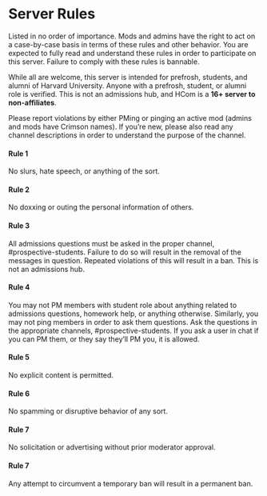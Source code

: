# Server Rules 
Listed in no order of importance. Mods and admins have the right to act on a case-by-case basis in terms of these rules and other behavior. You are expected to fully read and understand these rules in order to participate on this server. Failure to comply with these rules is bannable.

While all are welcome, this server is intended for prefrosh, students, and alumni of Harvard University. Anyone with a prefrosh, student, or alumni role is verified. This is not an admissions hub, and HCom is a **16+ server to non-affiliates**.

Please report violations by either PMing or pinging an active mod (admins and mods have Crimson names). If you’re new, please also read any channel descriptions in order to understand the purpose of the channel.

#### Rule 1 
No slurs, hate speech, or anything of the sort.

#### Rule 2
No doxxing or outing the personal information of others.

#### Rule 3 
All admissions questions must be asked in the proper channel, #prospective-students. Failure to do so will result in the removal of the messages in question. Repeated violations of this will result in a ban. This is not an admissions hub.

#### Rule 4 
You may not PM members with student role about anything related to admissions questions, homework help, or anything otherwise. Similarly, you may not ping members in order to ask them questions. Ask the questions in the appropriate channels, #prospective-students. If you ask a user in chat if you can PM them, or they say they’ll PM you, it is allowed.

#### Rule 5 
No explicit content is permitted.

#### Rule 6
No spamming or disruptive behavior of any sort.

#### Rule 7
No solicitation or advertising without prior moderator approval.

#### Rule 7
Any attempt to circumvent a temporary ban will result in a permanent ban.